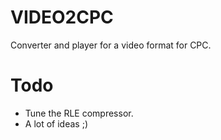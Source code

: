# VIDEO2CPC #

Converter and player for a video format for CPC.

# Todo #

  * Tune the RLE compressor.
  * A lot of ideas ;)